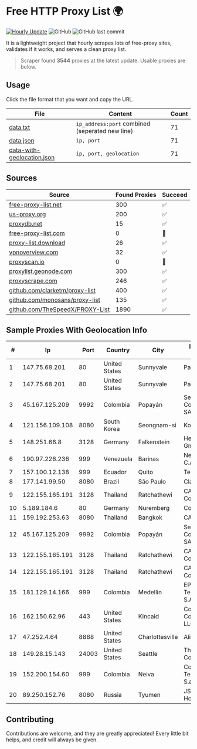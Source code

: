 
# Free HTTP Proxy List 🌍

[![Hourly Update](https://github.com/mertguvencli/http-proxy-list/actions/workflows/main.yml/badge.svg?branch=main)](https://github.com/mertguvencli/http-proxy-list/actions/workflows/main.yml)
![GitHub](https://img.shields.io/github/license/mertguvencli/http-proxy-list)
![GitHub last commit](https://img.shields.io/github/last-commit/mertguvencli/http-proxy-list)

It is a lightweight project that hourly scrapes lots of free-proxy sites, validates if it works, and serves a clean proxy list.


> Scraper found **3544** proxies at the latest update. Usable proxies are below.

## Usage

Click the file format that you want and copy the URL.


|File|Content|Count|
|----|-------|-----|
|[data.txt](https://raw.githubusercontent.com/mertguvencli/http-proxy-list/main/proxy-list/data.txt)|`ip_address:port` combined (seperated new line)|71|
|[data.json](https://raw.githubusercontent.com/mertguvencli/http-proxy-list/main/proxy-list/data.json)|`ip, port`|71|
|[data-with-geolocation.json](https://raw.githubusercontent.com/mertguvencli/http-proxy-list/main/proxy-list/data-with-geolocation.json)|`ip, port, geolocation`|71|

## Sources

|Source|Found Proxies|Succeed|
|------|-------------|-------|
|[free-proxy-list.net](https://free-proxy-list.net)|300|✅|
|[us-proxy.org](https://www.us-proxy.org)|200|✅|
|[proxydb.net](http://proxydb.net)|15|✅|
|[free-proxy-list.com](https://free-proxy-list.com/?page=&port=&type%5B%5D=http&type%5B%5D=https&up_time=0&search=Search)|0|🚫|
|[proxy-list.download](https://www.proxy-list.download/HTTP)|26|✅|
|[vpnoverview.com](https://vpnoverview.com/privacy/anonymous-browsing/free-proxy-servers)|32|✅|
|[proxyscan.io](https://www.proxyscan.io)|0|🚫|
|[proxylist.geonode.com](https://proxylist.geonode.com/api/proxy-list?limit=300&page=1&sort_by=lastChecked&sort_type=desc&protocols=http,https)|300|✅|
|[proxyscrape.com](https://api.proxyscrape.com/v2/?request=displayproxies&protocol=http&timeout=10000&country=all&ssl=all&anonymity=all)|246|✅|
|[github.com/clarketm/proxy-list](https://raw.githubusercontent.com/clarketm/proxy-list/master/proxy-list-raw.txt)|400|✅|
|[github.com/monosans/proxy-list](https://raw.githubusercontent.com/monosans/proxy-list/main/proxies/http.txt)|135|✅|
|[github.com/TheSpeedX/PROXY-List](https://raw.githubusercontent.com/TheSpeedX/PROXY-List/master/http.txt)|1890|✅|


## Sample Proxies With Geolocation Info

|#|Ip|Port|Country|City|Internet Service Provider|
|-|--|----|-------|----|-------------------------|
|1|147.75.68.201|80|United States|Sunnyvale|Packet Host, Inc.|
|2|147.75.68.201|80|United States|Sunnyvale|Packet Host, Inc.|
|3|45.167.125.209|9992|Colombia|Popayán|Sepcom Comunicaciones SAS|
|4|121.156.109.108|8080|South Korea|Seongnam-si|Korea Telecom|
|5|148.251.66.8|3128|Germany|Falkenstein|Hetzner Online GmbH|
|6|190.97.226.236|999|Venezuela|Barinas|NetLink América C.A.|
|7|157.100.12.138|999|Ecuador|Quito|Telconet S.A|
|8|177.141.99.50|8080|Brazil|São Paulo|Claro S.A.|
|9|122.155.165.191|3128|Thailand|Ratchathewi|CAT Telecom Public Company Limited|
|10|5.189.184.6|80|Germany|Nuremberg|Contabo GmbH|
|11|159.192.253.63|8080|Thailand|Bangkok|CAT-BB|
|12|45.167.125.209|9992|Colombia|Popayán|Sepcom Comunicaciones SAS|
|13|122.155.165.191|3128|Thailand|Ratchathewi|CAT Telecom Public Company Limited|
|14|122.155.165.191|3128|Thailand|Ratchathewi|CAT Telecom Public Company Limited|
|15|181.129.14.166|999|Colombia|Medellín|EPM Telecomunicaciones S.A. E.S.P.|
|16|162.150.62.96|443|United States|Kincaid|Comcast Cable Communications, LLC|
|17|47.252.4.64|8888|United States|Charlottesville|Alibaba.com LLC|
|18|149.28.15.143|24003|United States|Seattle|The Constant Company|
|19|152.200.154.60|999|Colombia|Neiva|Colombia Telecomunicaciones S.a. ESP|
|20|89.250.152.76|8080|Russia|Tyumen|JSC "ER-Telecom Holding"|



## Contributing

Contributions are welcome, and they are greatly appreciated! Every
little bit helps, and credit will always be given.

